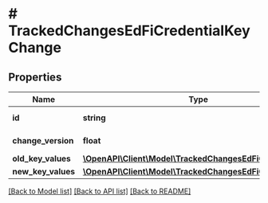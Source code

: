 # # TrackedChangesEdFiCredentialKeyChange

## Properties

Name | Type | Description | Notes
------------ | ------------- | ------------- | -------------
**id** | **string** | Resource identifier | [optional]
**change_version** | **float** | Change version | [optional]
**old_key_values** | [**\OpenAPI\Client\Model\TrackedChangesEdFiCredentialKey**](TrackedChangesEdFiCredentialKey.md) |  | [optional]
**new_key_values** | [**\OpenAPI\Client\Model\TrackedChangesEdFiCredentialKey**](TrackedChangesEdFiCredentialKey.md) |  | [optional]

[[Back to Model list]](../../README.md#models) [[Back to API list]](../../README.md#endpoints) [[Back to README]](../../README.md)
